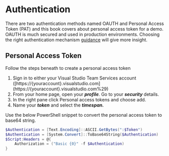# Authentication

There are two authentication methods named OAUTH and Personal Access Token \(PAT\) and this book covers about personal access token for a demo. OAUTH is much secured and used in production environments. Choosing the right authentication mechanism [guidance](https://www.visualstudio.com/en-us/docs/integrate/get-started/authentication/authentication_guidance) will give more insight.

## Personal Access Token

Follow the steps beneath to create a personal access token

1. Sign in to either your Visual Studio Team Services account \([https://{youraccount}.visualstudio.com\](https://{youraccount}.visualstudio.com%29\)
2. From your home page, open your _**profile**_. Go to your _**security**_ details.
3. In the right pane click Personal access tokens and choose add. 
4. Name your _**token**_ and select the _**timespan.**_

Use the below PowerShell snippet to convert the personal access token to base64 string. 

```powershell
$Authentication = [Text.Encoding]::ASCII.GetBytes(":$Token")
$Authentication = [System.Convert]::ToBase64String($Authentication)
$Script:Headers = @{
    Authorization = ("Basic {0}" -f $Authentication)
}  
```




